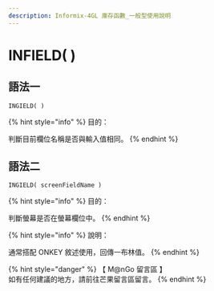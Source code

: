 ```yaml
---
description: Informix-4GL 庫存函數_一般型使用說明
---
```


# INFIELD( )

## 語法一

```
INGIELD( )
```

{% hint style="info" %}
目的：

判斷目前欄位名稱是否與輸入值相同。
{% endhint %}

## 語法二

```
INGIELD( screenFieldName )
```

{% hint style="info" %}
目的：

判斷螢幕是否在螢幕欄位中。
{% endhint %}

{% hint style="info" %}
說明：

通常搭配 ONKEY 敘述使用，回傳一布林值。
{% endhint %}

{% hint style="danger" %}
【 M@nGo 留言區 】\
如有任何建議的地方，請前往芒果留言區留言。
{% endhint %}
